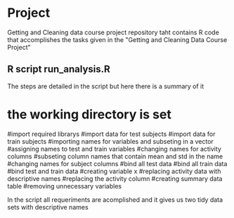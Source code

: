 # Project
Getting and Cleaning data course project
repository taht contains R code that accomplishes the tasks given in the "Getting and Cleaning Data Course Project"
## R script run_analysis.R 
The steps are detailed in the script but here there is a summary of it
# the working directory is set
#import required librarys
#import data for test subjects
#import data for train subjects
#importing names for variables and subseting in a vector
#assigning names to test and train variables
#changing names for activity columns
#subseting column names that contain mean and std in the name
#changing names for subject columns
#bind all test data
#bind all train data
#bind test and train data
#creating variable x
#replacing activity data with descriptive names
#replacing the activity column
#creating summary data table 
#removing unnecessary variables

In the script all requeriments are acomplished and it gives us two tidy data sets with descriptive names

